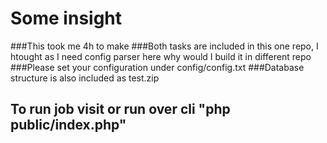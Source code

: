 # Some insight
###This took me 4h  to make
###Both tasks are included in this one repo, I htought as I need config parser here why would I build it in different repo
###Please set your configuration under config/config.txt
###Database structure is also included as test.zip


## To run job visit or run over cli "php public/index.php"